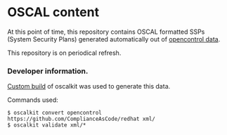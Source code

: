 # OSCAL content

At this point of time, this repository contains OSCAL formatted SSPs (System Security Plans) generated
automatically out of [opencontrol data](https://github.com/ComplianceAsCode/redhat).

This repository is on periodical refresh.

### Developer information.

[Custom build](https://github.com/docker/oscalkit/pull/88) of oscalkit was used to generate this data.

Commands used:

    $ oscalkit convert opencontrol https://github.com/ComplianceAsCode/redhat xml/
    $ oscalkit validate xml/*
